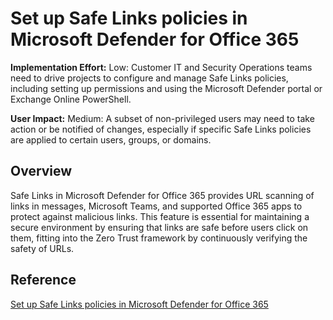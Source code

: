 # Set up Safe Links policies in Microsoft Defender for Office 365

**Implementation Effort:** Low: Customer IT and Security Operations teams need to drive projects to configure and manage Safe Links policies, including setting up permissions and using the Microsoft Defender portal or Exchange Online PowerShell.

**User Impact:** Medium: A subset of non-privileged users may need to take action or be notified of changes, especially if specific Safe Links policies are applied to certain users, groups, or domains.

## Overview
Safe Links in Microsoft Defender for Office 365 provides URL scanning of links in messages, Microsoft Teams, and supported Office 365 apps to protect against malicious links. This feature is essential for maintaining a secure environment by ensuring that links are safe before users click on them, fitting into the Zero Trust framework by continuously verifying the safety of URLs.

## Reference
[Set up Safe Links policies in Microsoft Defender for Office 365](https://learn.microsoft.com/en-us/defender-office-365/safe-links-policies-configure)
